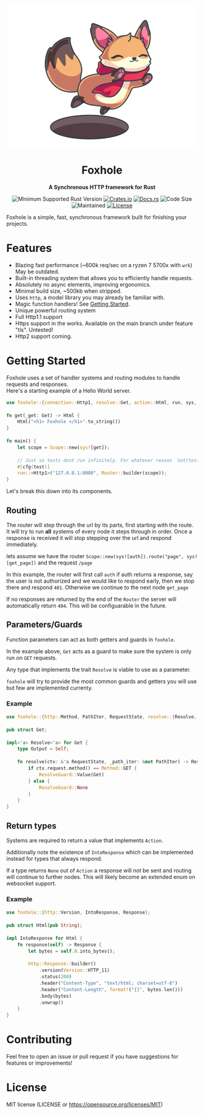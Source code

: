 <div align="center">
  <img width=500 src="https://github.com/Kay-Conte/foxhole-rs/blob/main/fox_hole_logo.png">
  <h1></img>Foxhole</h1>
  <p>
    <strong>A Synchronous HTTP framework for Rust</strong>
  </p>
  <p>

![Minimum Supported Rust Version](https://img.shields.io/badge/rustc-1.65+-ab6000.svg)
[![Crates.io](https://img.shields.io/crates/v/foxhole.svg)](https://crates.io/crates/foxhole)
[![Docs.rs](https://docs.rs/foxhole/badge.svg)](https://docs.rs/foxhole)
![Code Size](https://img.shields.io/github/languages/code-size/Kay-Conte/foxhole-rs)
![Maintained](https://img.shields.io/maintenance/yes/2023?style=flat-square)
[![License](https://img.shields.io/crates/l/foxhole.svg)](https://opensource.org/licenses/MIT)

  </p>
</div>
 
Foxhole is a simple, fast, synchronous framework built for finishing your projects.
 
# Features
- Blazing fast performance (~600k req/sec on a ryzen 7 5700x with `wrk`) May be outdated.
- Built-in threading system that allows you to efficiently handle requests.
- Absolutely no async elements, improving ergonomics.
- Minimal build size, ~500kb when stripped.
- Uses `http`, a model library you may already be familiar with.
- Magic function handlers! See [Getting Started](#getting-started).
- Unique powerful routing system
- Full Http1.1 support
- Https support in the works. Available on the main branch under feature "tls". Untested!
- Http2 support coming.

# Getting Started
Foxhole uses a set of handler systems and routing modules to handle requests and responses.   
Here's a starting example of a Hello World server.
```rust
use foxhole::{connection::Http1, resolve::Get, action::Html, run, sys, Scope};

fn get(_get: Get) -> Html {
    Html("<h1> Foxhole </h1>".to_string())
}

fn main() {
    let scope = Scope::new(sys![get]);

    // Just so tests dont run infinitely. For whatever reason `not(test)` runs anyways
    #[cfg(test)]
    run::<Http1>("127.0.0.1:8080", Router::builder(scope));
} 
```

Let's break this down into its components.

## Routing

The router will step through the url by its parts, first starting with the route. It will try to run **all** systems of every node it steps through in order. Once a response is received it will stop stepping over the url and respond immediately. 

lets assume we have the router `Scope::new(sys![auth]).route("page", sys![get_page])` and the request `/page`

In this example, the router will first call `auth` if auth returns a response, say the user is not authorized and we would like to respond early, then we stop there and respond `401`. Otherwise we continue to the next node `get_page`

If no responses are returned by the end of the `Router` the server will automatically return `404`. This will be configuarable in the future.

## Parameters/Guards

Function parameters can act as both getters and guards in `foxhole`. 

In the example above, `Get` acts as a guard to make sure the system is only run on `GET` requests. 

Any type that implements the trait `Resolve` is viable to use as a parameter. 

`foxhole` will try to provide the most common guards and getters you will use but few are implemented currenty.

### Example
```rust
use foxhole::{http::Method, PathIter, RequestState, resolve::{Resolve, ResolveGuard}};

pub struct Get;

impl<'a> Resolve<'a> for Get {
    type Output = Self;

    fn resolve(ctx: &'a RequestState, _path_iter: &mut PathIter) -> ResolveGuard<Self::Output> {
        if ctx.request.method() == Method::GET {
            ResolveGuard::Value(Get)
        } else {
            ResolveGuard::None
        }
    }
}
```

## Return types

Systems are required to return a value that implements `Action`. 

Additionally note the existence of `IntoResponse` which can be implemented instead for types that always respond.

If a type returns `None` out of `Action` a response will not be sent and routing will continue to further nodes. This will likely become an extended enum on websocket support.

### Example
```rust
use foxhole::{http::Version, IntoResponse, Response};

pub struct Html(pub String);

impl IntoResponse for Html {
    fn response(self) -> Response {
        let bytes = self.0.into_bytes();

        http::Response::builder()
            .version(Version::HTTP_11)
            .status(200)
            .header("Content-Type", "text/html; charset=utf-8")
            .header("Content-Length", format!("{}", bytes.len()))
            .body(bytes)
            .unwrap()
    }
}
```
 
# Contributing
Feel free to open an issue or pull request if you have suggestions for features or improvements!
 
# License
MIT license (LICENSE or https://opensource.org/licenses/MIT)
